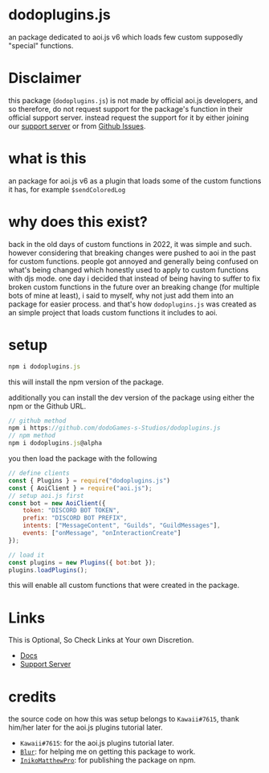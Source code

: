 # dodoplugins.js
an package dedicated to aoi.js v6 which loads few custom supposedly "special" functions.
# Disclaimer
this package (`dodoplugins.js`) is not made by official aoi.js developers, and so therefore, do not request support for the package's function in their official support server. instead request the support for it by either joining our [support server](https://discord.gg/pFwKjAaZvj) or from [Github Issues](https://github.com/dodoGames-s-Studios/dodoplugins.js/issues/new/choose).
# what is this
an package for aoi.js v6 as a plugin that loads some of the custom functions it has, for example `$sendColoredLog`
# why does this exist?
back in the old days of custom functions in 2022, it was simple and such. however considering that breaking changes were pushed to aoi in the past for custom functions. people got annoyed and generally being confused on what's being changed which honestly used to apply to custom functions with djs mode. one day i decided that instead of being having to suffer to fix broken custom functions in the future over an breaking change (for multiple bots of mine at least), i said to myself, why not just add them into an package for easier process. and that's how `dodoplugins.js` was created as an simple project that loads custom functions it includes to aoi.

# setup
```js
npm i dodoplugins.js
```
this will install the npm version of the package.

additionally you can install the dev version of the package using either the npm or the Github URL.
```js
// github method
npm i https://github.com/dodoGames-s-Studios/dodoplugins.js
// npm method
npm i dodoplugins.js@alpha
```

you then load the package with the following
```js
// define clients
const { Plugins } = require("dodoplugins.js")
const { AoiClient } = require("aoi.js");
// setup aoi.js first
const bot = new AoiClient({
    token: "DISCORD BOT TOKEN",
    prefix: "DISCORD BOT PREFIX",
    intents: ["MessageContent", "Guilds", "GuildMessages"],
    events: ["onMessage", "onInteractionCreate"]
});

// load it
const plugins = new Plugins({ bot:bot }); 
plugins.loadPlugins(); 
```
this will enable all custom functions that were created in the package.
# Links
This is Optional, So Check Links at Your own Discretion.
* [Docs](https://dodogames.gitbook.io/dodoplugins.js)
* [Support Server](https://discord.gg/pFwKjAaZvj)

# credits
the source code on how this was setup belongs to `Kawaii#7615`, thank him/her later for the aoi.js plugins tutorial later.
* `Kawaii#7615`: for the aoi.js plugins tutorial later.
* [`Blur`](https://github.com/Bumblebee-3): for helping me on getting this package to work.
* [`InikoMatthewPro`](https://github.com/InikoMatthewPro): for publishing the package on npm.

